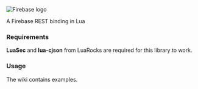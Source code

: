 
![Firebase logo](https://lh3.googleusercontent.com/-whXBCDVxIto/Vz2Rsyz-UjI/AAAAAAAAiJc/UjvR-M2b9tY5SyKFkDY6Q_MbusEINRXkQ/s506/Firebase_16-logo.png)

A Firebase REST binding in Lua

### Requirements
**LuaSec** and **lua-cjson** from LuaRocks are required for this library to work.

### Usage
The wiki contains examples.
